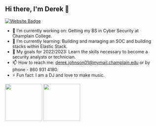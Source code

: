 ## Hi there, I'm Derek 👋

[![Website Badge](https://img.shields.io/badge/Website-3b5998?style=flat-square&logo=google-chrome&logoColor=white)](https://mymail-champlain.gitbook.io/welcome/)

<!--
**ChampPG/ChampPG** is a ✨ _special_ ✨ repository because its `README.md` (this file) appears on your GitHub profile.

Here are some ideas to get you started:
-->
* 🔭 I’m currently working on: Getting my BS in Cyber Security at Champlain College.
* 🌱 I’m currently learning: Building and managing an SOC and building stacks within Elastic Stack.
* 💬 My goals for 2022/2023: Learn the skills necessary to become a security analysts or technician.
* 📫 How to reach me: derek.johnson01@mymail.champlain.edu or by phone - 860 931 4180.
* ⚡ Fun fact: I am a DJ and love to make music.


<!-- [![Anurag's GitHub stats](https://github-readme-stats.vercel.app/api?username=ChampPG)](https://github.com/anuraghazra/github-readme-stats) -->
<!-- [![Top Langs](https://github-readme-stats.vercel.app/api/top-langs/?username=ChampPG)](https://github.com/anuraghazra/github-readme-stats) -->


<p>
    <img height="120em" src="https://github-readme-stats.vercel.app/api?username=ChampPG&hide=stars&show_icons=true&hide_border=true&&count_private=true&include_all_commits=true" />
    <img height="120em" src="https://github-readme-stats.vercel.app/api/top-langs/?username=ChampPG&show_icons=true&hide_border=true&layout=compact&langs_count=8" />
</p>
